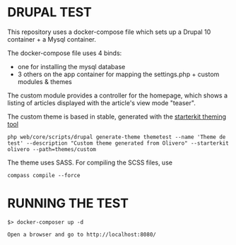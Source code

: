# DRUPAL TEST

This repository uses a docker-compose file which sets up a Drupal 10 container + a Mysql container.

The docker-compose file uses 4 binds:
* one for installing the mysql database
* 3 others on the app container for mapping the settings.php + custom modules & themes

The custom module provides a controller for the homepage, which shows a listing of articles displayed
with the article's view mode "teaser".

The custom theme is based in stable, generated with the [starterkit theming tool](https://www.drupal.org/docs/core-modules-and-themes/core-themes/starterkit-theme)

```
php web/core/scripts/drupal generate-theme themetest --name 'Theme de test' --description "Custom theme generated from Olivero" --starterkit olivero --path=themes/custom
```

The theme uses SASS. For compiling the SCSS files, use

```
compass compile --force
```

# RUNNING THE TEST

```
$> docker-composer up -d

Open a browser and go to http://localhost:8080/
```
